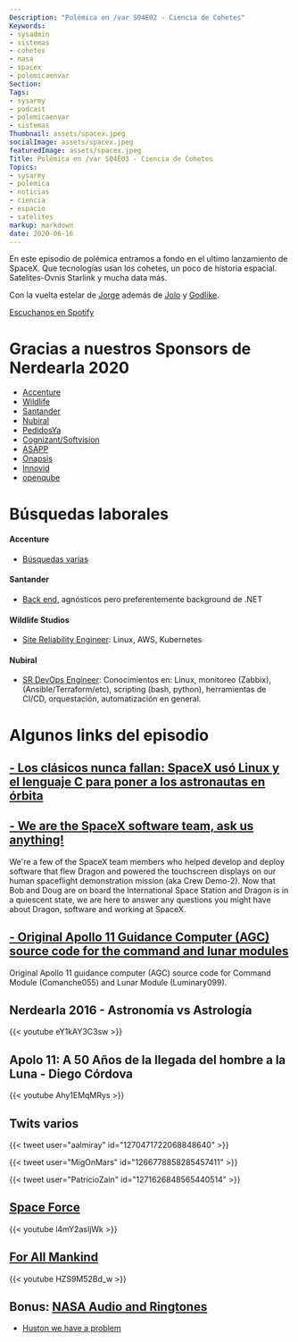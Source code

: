 ```yaml
---
Description: "Polémica en /var S04E02 - Ciencia de Cohetes"
Keywords:
- sysadmin 
- sistemas
- cohetes
- nasa
- spacex
- polemicaenvar
Section: 
Tags:
- sysarmy
- podcast
- polemicaenvar
- sistemas
Thumbnail: assets/spacex.jpeg
socialImage: assets/spacex.jpeg
featuredImage: assets/spacex.jpeg
Title: Polémica en /var S04E03 - Ciencia de Cohetes
Topics:
- sysarmy
- polemica
- noticias
- ciencia
- espacio
- satelites
markup: markdown
date: 2020-06-16
---
```


En este episodio de polémica entramos a fondo en el ultimo lanzamiento de SpaceX. Que tecnologías usan los cohetes, un poco de historia espacial. Satelites-Ovnis Starlink y mucha data más.

Con la vuelta estelar de [Jorge](https://twitter.com/ar_jorge1987) además de [Jolo](https://twitter.com/ajolo) y [Godlike](https://twitter.com/godlike64).

[Escuchanos en Spotify](https://open.spotify.com/episode/7tpFWZOH4Mpve474N76Lkv?si=yVkiOWPdRC27QWcEg1z2UQ)

<!--more-->

# Gracias a nuestros Sponsors de Nerdearla 2020
- [Accenture](https://sysar.my/accenture)
- [Wildlife](https://sysar.my/wildlife)
- [Santander](https://sysar.my/santander)
- [Nubiral](https://sysar.my/nubiral)
- [PedidosYa](https://sysar.my/pedidosya)
- [Cognizant/Softvision](https://sysar.my/cognizant)
- [ASAPP](https://sysar.my/asapp)
- [Onapsis](https://sysar.my/onapsis)
- [Innovid](https://sysar.my/innovid)
- [openqube](https://sysar.my/openqube)


# Búsquedas laborales

#### Accenture
- [Búsquedas varias](https://sysar.my/dI65xL)

#### Santander 
- [Back end](https://sysar.my/2R29XM), agnósticos pero preferentemente background de .NET

#### Wildlife Studios
- [Site Reliability Engineer](https://sysar.my/el08X6): Linux, AWS, Kubernetes

#### Nubiral
- [SR DevOps Engineer](https://sysar.my/MUcut8):  Conocimientos en: Linux, monitoreo (Zabbix), (Ansible/Terraform/etc), scripting (bash, python), herramientas de CI/CD, orquestación, automatización en general.


# Algunos links del episodio

## [- Los clásicos nunca fallan: SpaceX usó Linux y el lenguaje C para poner a los astronautas en órbita](https://computerhoy.com/noticias/tecnologia/spacex-linux-lenguaje-c-654567)

## [- We are the SpaceX software team, ask us anything!](https://www.reddit.com/r/spacex/comments/gxb7j1/we_are_the_spacex_software_team_ask_us_anything/)
We're a few of the SpaceX team members who helped develop and deploy software that flew Dragon and powered the touchscreen displays on our human spaceflight demonstration mission (aka Crew Demo-2). Now that Bob and Doug are on board the International Space Station and Dragon is in a quiescent state, we are here to answer any questions you might have about Dragon, software and working at SpaceX.

## [- Original Apollo 11 Guidance Computer (AGC) source code for the command and lunar modules](https://github.com/chrislgarry/Apollo-11)
Original Apollo 11 guidance computer (AGC) source code for Command Module (Comanche055) and Lunar Module (Luminary099).

## Nerdearla 2016 - Astronomía vs Astrología
{{< youtube eY1kAY3C3sw >}}

## Apolo 11: A 50 Años de la llegada del hombre a la Luna - Diego Córdova
{{< youtube Ahy1EMqMRys >}}

## Twits varios

{{< tweet user="aalmiray" id="1270471722068848640" >}}

{{< tweet user="MigOnMars" id="1266778858285457411" >}}

{{< tweet user="PatricioZain" id="1271626848565440514" >}}

## [Space Force](https://www.netflix.com/title/81021929)
{{< youtube l4mY2asIjWk >}}

## [For All Mankind](https://tv.apple.com/us/show/for-all-mankind/umc.cmc.6wsi780sz5tdbqcf11k76mkp7)
{{< youtube HZS9M52Bd_w >}}

## Bonus: [NASA Audio and Ringtones](https://www.nasa.gov/connect/sounds/index.html)
 - [Huston we have a problem](https://www.nasa.gov/mp3/574928main_houston_problem.mp3)

